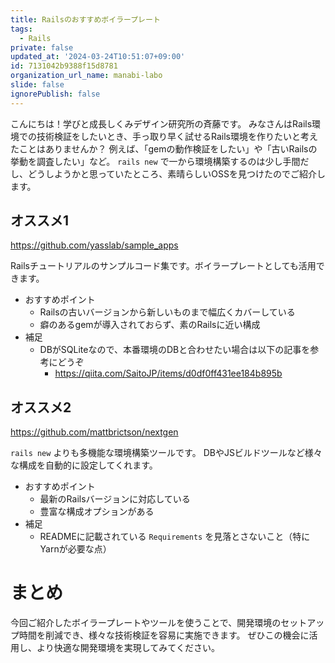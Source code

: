 ```yaml
---
title: Railsのおすすめボイラープレート
tags:
  - Rails
private: false
updated_at: '2024-03-24T10:51:07+09:00'
id: 7131042b9388f15d8781
organization_url_name: manabi-labo
slide: false
ignorePublish: false
---
```


こんにちは！学びと成長しくみデザイン研究所の斉藤です。
みなさんはRails環境での技術検証をしたいとき、手っ取り早く試せるRails環境を作りたいと考えたことはありませんか？
例えば、「gemの動作検証をしたい」や「古いRailsの挙動を調査したい」など。
`rails new` で一から環境構築するのは少し手間だし、どうしようかと思っていたところ、素晴らしいOSSを見つけたのでご紹介します。

## オススメ1

https://github.com/yasslab/sample_apps

Railsチュートリアルのサンプルコード集です。ボイラープレートとしても活用できます。

- おすすめポイント
    - Railsの古いバージョンから新しいものまで幅広くカバーしている
    - 癖のあるgemが導入されておらず、素のRailsに近い構成
- 補足
    - DBがSQLiteなので、本番環境のDBと合わせたい場合は以下の記事を参考にどうぞ
        - https://qiita.com/SaitoJP/items/d0df0ff431ee184b895b

## オススメ2

https://github.com/mattbrictson/nextgen

`rails new` よりも多機能な環境構築ツールです。
DBやJSビルドツールなど様々な構成を自動的に設定してくれます。

- おすすめポイント
    - 最新のRailsバージョンに対応している
    - 豊富な構成オプションがある
- 補足
    - READMEに記載されている `Requirements` を見落とさないこと（特にYarnが必要な点）


# まとめ

今回ご紹介したボイラープレートやツールを使うことで、開発環境のセットアップ時間を削減でき、様々な技術検証を容易に実施できます。
ぜひこの機会に活用し、より快適な開発環境を実現してみてください。
